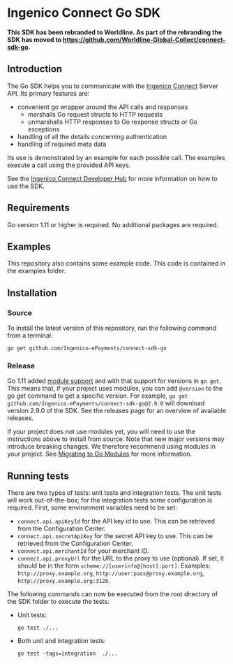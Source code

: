# Ingenico Connect Go SDK

**This SDK has been rebranded to Worldline. As part of the rebranding the SDK has moved to https://github.com/Worldline-Global-Collect/connect-sdk-go.**

## Introduction

The Go SDK helps you to communicate with the [Ingenico Connect](https://epayments.developer-ingenico.com/) Server API. Its primary features are:

* convenient go wrapper around the API calls and responses
    * marshalls Go request structs to HTTP requests
    * unmarshalls HTTP responses to Go response structs or Go exceptions
* handling of all the details concerning authentication
* handling of required meta data

Its use is demonstrated by an example for each possible call. The examples execute a call using the provided API keys.

See the [Ingenico Connect Developer Hub](https://epayments.developer-ingenico.com/documentation/sdk/server/go/) for more information on how to use the SDK.

## Requirements

Go version 1.11 or higher is required. No additional packages are required.

## Examples

This repository also contains some example code. This code is contained in the examples folder.

## Installation

### Source

To install the latest version of this repository, run the following command from a terminal:

    go get github.com/Ingenico-ePayments/connect-sdk-go

### Release

Go 1.11 added [module support](https://blog.golang.org/using-go-modules) and with that support for versions in `go get`. This means that, if your project uses modules, you can add `@version` to the go get command to get a specific version. For example, `go get github.com/Ingenico-ePayments/connect-sdk-go@2.9.0` will download version 2.9.0 of the SDK. See the releases page for an overview of available releases.

If your project does not use modules yet, you will need to use the instructions above to install from source. Note that new major versions may introduce breaking changes. We therefore recommend using modules in your project. See [Migrating to Go Modules](https://blog.golang.org/migrating-to-go-modules) for more information.

## Running tests

There are two types of tests: unit tests and integration tests. The unit tests will work out-of-the-box; for the integration tests some configuration is required. First, some environment variables need to be set:

* `connect.api.apiKeyId` for the API key id to use. This can be retrieved from the Configuration Center.
* `connect.api.secretApiKey` for the secret API key to use. This can be retrieved from the Configuration Center.
* `connect.api.merchantId` for your merchant ID.
* `connect.api.proxyUrl` for the URL to the proxy to use (optional). If set, it should be in the form `scheme://[userinfo@]host[:port]`. Examples: `http://proxy.example.org`, `http://user:pass@proxy.example.org`, `http://proxy.example.org:3128`.

The following commands can now be executed from the root directory of the SDK folder to execute the tests:

* Unit tests:
    
    ```
    go test ./...
    ```
*  Both unit and integration tests:
    
    ```
    go test -tags=integration  ./...
    ```
